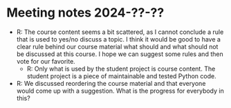 # Meeting notes 2024-??-??

- R: The course content seems a bit scattered, as I cannot
  conclude a rule that is used to yes/no discuss a topic.
  I think it would be good to have a clear rule behind our course
  material what should and what should not be discussed at this course.
  I hope we can suggest some rules and then vote for our favorite.
  - R: Only what is used by the student project is course content.
    The student project is a piece of maintainable and tested Python code.
- R: We discussed reordering the course material and that everyone would
  come up with a suggestion. What is the progress for everybody in this?




